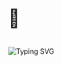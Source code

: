 <h3 style="font-size:36px;">👋</h3>

![Typing SVG](https://readme-typing-svg.demolab.com?font=Fira+Code&weight=500&pause=1000&color=000000&width=435&lines=%D0%97%D0%B4%D1%80%D0%B0%D0%B2%D1%81%D1%82%D0%B2%D1%83%D0%B9%D1%82%D0%B5!;Salut!;Ciao!;Selam!;%E4%BD%A0%E5%A5%BD;%E0%A4%A8%E0%A4%AE%E0%A4%B8%E0%A5%8D%E0%A4%A4%E0%A5%87;%CE%93%CE%B5%CE%B9%CE%AC+%CF%83%CE%BF%CF%85;Hello!)

<!--
<table>
<tr>
<td valign="top" width="33%">
<h4>Frontend</h4>
<div align="center">
<a href="https://">
<img src="img/html.svg" alt="html" width="50" height="50">
</a>
&nbsp;&nbsp;&nbsp;
<a href="https://">
<img src="img/css.svg" alt="css" width="50" height="50">
</a>
&nbsp;&nbsp;&nbsp;
<a href="https://">
<img src="img/javascript.svg" alt="javascript" width="50" height="50">
</a>
&nbsp;&nbsp;&nbsp;
<a href="https://">
<img src="img/typescript.svg" alt="typescript" width="55" height="55">
</a>
</div>
</td>

<td valign="top" width="33%">
<h4>Backend</h4>
<div align="center">
<a href="https://">
<img src="img/node.svg" alt="node" width="50" height="50">
</a>
&nbsp;&nbsp;&nbsp;
<a href="https://">
<img src="img/php.svg" alt="php" width="50" height="50">
</a>
</div>
</td>

<td valign="top" width="33%">
<h4>DevOps</h4>
<div align="center">
<a href="https://">
<img src="img/git.svg" alt="git" width="50" height="50">
</a>
</div>
</td>
</tr>
</table>
-->